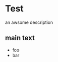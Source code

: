 # Test
<!-- description -->
an awsome description
<!-- enddescription -->

## main text

- foo
- bar
